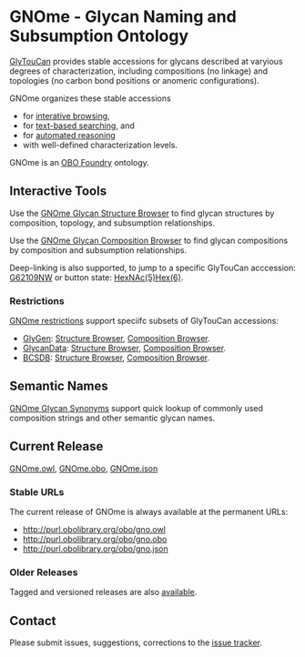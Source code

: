 # GNOme - Glycan Naming and Subsumption Ontology
[GlyTouCan](http://glytoucan.org) provides stable accessions for glycans described at varyious degrees of characterization, including compositions (no linkage) and topologies (no carbon bond positions or anomeric configurations). 

GNOme organizes these stable accessions  
* for [interative browsing](#interactive-tools),
* for [text-based searching](#semantic-names), and
* for [automated reasoning](#current-release)
* with well-defined characterization levels.

GNOme is an [OBO Foundry](http://obofoundry.org/ontology/gno) ontology.

## Interactive Tools
Use the [GNOme Glycan Structure Browser](https://raw.githack.com/glygen-glycan-data/GNOme/master/GNOme.browser.html) to find glycan structures by composition, topology, and subsumption relationships. 

Use the [GNOme Glycan Composition Browser](https://raw.githack.com/glygen-glycan-data/GNOme/master/GNOme.compositionselector.html) to find glycan compositions by composition and subsumption relationships.

Deep-linking is also supported, to jump to a specific GlyTouCan acccession: [G62109NW](https://raw.githack.com/glygen-glycan-data/GNOme/master/GNOme.browser.html?focus=G62109NW) or button state: [HexNAc(5)Hex(6)](https://raw.githack.com/glygen-glycan-data/GNOme/master/GNOme.browser.html?HexNAc=5&Hex=6).

### Restrictions ###
[GNOme restrictions](restrictions) support speciifc subsets of GlyTouCan accessions:
* [GlyGen](http://glygen.org): [Structure Browser](https://raw.githack.com/glygen-glycan-data/GNOme/master/restrictions/GNOme_GlyGen.browser.html), [Composition Browser](https://raw.githack.com/glygen-glycan-data/GNOme/master/restrictions/GNOme_GlyGen.compositionselector.html).
* [GlycanData](http://grg.tn/GlycanData): [Structure Browser](https://raw.githack.com/glygen-glycan-data/GNOme/master/restrictions/GNOme_GlycanData.browser.html), [Composition Browser](https://raw.githack.com/glygen-glycan-data/GNOme/master/restrictions/GNOme_GlycanData.compositionselector.html).
* [BCSDB](http://http://csdb.glycoscience.ru/bacterial/): [Structure Browser](https://raw.githack.com/glygen-glycan-data/GNOme/master/restrictions/GNOme_BCSDB.browser.html), [Composition Browser](https://raw.githack.com/glygen-glycan-data/GNOme/master/restrictions/GNOme_BCSDB.compositionselector.html).

## Semantic Names
[GNOme Glycan Synonyms](data/byonic2glytoucan.txt) support quick lookup of commonly used composition strings and other semantic glycan names. 

## Current Release
[GNOme.owl](https://github.com/glygen-glycan-data/GNOme/releases/latest/download/GNOme.owl), 
[GNOme.obo](https://github.com/glygen-glycan-data/GNOme/releases/latest/download/GNOme.obo), 
[GNOme.json](https://github.com/glygen-glycan-data/GNOme/releases/latest/download/GNOme.json)

### Stable URLs
The current release of GNOme is always available at the permanent URLs: 
* http://purl.obolibrary.org/obo/gno.owl
* http://purl.obolibrary.org/obo/gno.obo
* http://purl.obolibrary.org/obo/gno.json

### Older Releases
Tagged and versioned releases are also [available](https://github.com/glygen-glycan-data/GNOme/releases).

## Contact
Please submit issues, suggestions, corrections to the [issue tracker](https://github.com/glygen-glycan-data/GNOme/issues).  

